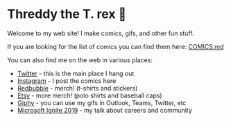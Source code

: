 # Threddy the T. rex 🦖

Welcome to my web site! I make comics, gifs, and other fun stuff.

If you are looking for the list of comics you can find them here: [COMICS.md](COMICS.md)

You can also find me on the web in various places:

* [Twitter](https://twitter.com/threddyrex) - this is the main place I hang out
* [Instagram](https://www.instagram.com/threddyrex/) - I post the comics here
* [Redbubble](https://www.redbubble.com/people/threddythetrex/?asc=u) - merch! (t-shirts and stickers)
* [Etsy](https://www.etsy.com/shop/ThreddyRex) - more merch! (polo shirts and baseball caps)
* [Giphy](https://giphy.com/threddyrex) - you can use my gifs in Outlook, Teams, Twitter, etc
* [Microsoft Ignite 2019](https://myignite.techcommunity.microsoft.com/sessions/81715) - my talk about careers and community
